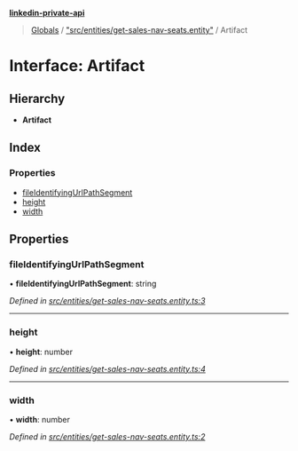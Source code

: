 **[linkedin-private-api](../README.md)**

> [Globals](../globals.md) / ["src/entities/get-sales-nav-seats.entity"](../modules/_src_entities_get_sales_nav_seats_entity_.md) / Artifact

# Interface: Artifact

## Hierarchy

* **Artifact**

## Index

### Properties

* [fileIdentifyingUrlPathSegment](_src_entities_get_sales_nav_seats_entity_.artifact.md#fileidentifyingurlpathsegment)
* [height](_src_entities_get_sales_nav_seats_entity_.artifact.md#height)
* [width](_src_entities_get_sales_nav_seats_entity_.artifact.md#width)

## Properties

### fileIdentifyingUrlPathSegment

•  **fileIdentifyingUrlPathSegment**: string

*Defined in [src/entities/get-sales-nav-seats.entity.ts:3](https://github.com/cosiall/linkedin-private-api/blob/7ebb094/src/entities/get-sales-nav-seats.entity.ts#L3)*

___

### height

•  **height**: number

*Defined in [src/entities/get-sales-nav-seats.entity.ts:4](https://github.com/cosiall/linkedin-private-api/blob/7ebb094/src/entities/get-sales-nav-seats.entity.ts#L4)*

___

### width

•  **width**: number

*Defined in [src/entities/get-sales-nav-seats.entity.ts:2](https://github.com/cosiall/linkedin-private-api/blob/7ebb094/src/entities/get-sales-nav-seats.entity.ts#L2)*
